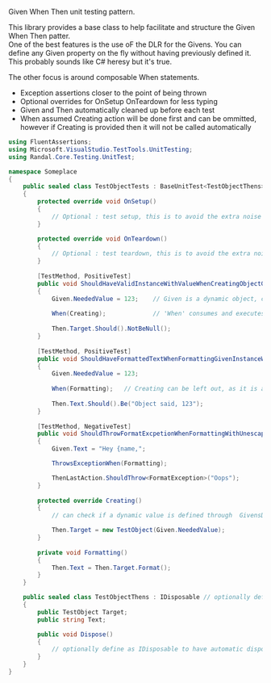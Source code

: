 Given When Then unit testing pattern.

This library provides a base class to help facilitate and structure the Given When Then patter.  
One of the best features is the use oF the DLR for the Givens.  You can define any Given property on the fly without having previously defined it.  This probably sounds like C# heresy but it's true.

The other focus is around composable When statements.

- Exception assertions closer to the point of being thrown
- Optional overrides for OnSetup OnTeardown for less typing
- Given and Then automatically cleaned up before each test
- When assumed Creating action will be done first and can be ommitted, however if Creating is provided then it will not be called automatically

```csharp
using FluentAssertions;
using Microsoft.VisualStudio.TestTools.UnitTesting;
using Randal.Core.Testing.UnitTest;

namespace Someplace
{
	public sealed class TestObjectTests : BaseUnitTest<TestObjectThens>
	{
		protected override void OnSetup()
		{
			// Optional : test setup, this is to avoid the extra noise of Attributes
		}

		protected override void OnTeardown()
		{
			// Optional : test teardown, this is to avoid the extra noise of Attributes
		}
		
		[TestMethod, PositiveTest]
		public void ShouldHaveValidInstanceWithValueWhenCreatingObjectGivenValue123()
		{
			Given.NeededValue = 123;	// Given is a dynamic object, create any number of property values on the fly
			
			When(Creating);				// 'When' consumes and executes a list of Action
			
			Then.Target.Should().NotBeNull();
		}
		
		[TestMethod, PositiveTest]
		public void ShouldHaveFormattedTextWhenFormattingGivenInstanceWithValue123()
		{
			Given.NeededValue = 123;
			
			When(Formatting);	// Creating can be left out, as it is assumed as our first action
			
			Then.Text.Should().Be("Object said, 123");
		}
		
		[TestMethod, NegativeTest]
		public void ShouldThrowFormatExcpetionWhenFormattingWithUnescapedOpeningBrace()
		{
			Given.Text = "Hey {name,";

			ThrowsExceptionWhen(Formatting);

			ThenLastAction.ShouldThrow<FormatException>("Oops");
		}
		
		protected override Creating()
		{
			// can check if a dynamic value is defined through  GivensDefined("NeededValue",...)

			Then.Target = new TestObject(Given.NeededValue);
		}
		
		private void Formatting()
		{
			Then.Text = Then.Target.Format();
		}
	}

	public sealed class TestObjectThens : IDisposable // optionally define as IDisposable to have automatic disposal after each test
	{
		public TestObject Target;
		public string Text;

		public void Dispose()
		{
			// optionally define as IDisposable to have automatic disposal after each test
		}
	}
}
```
